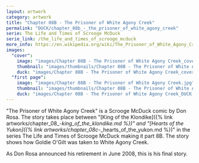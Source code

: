 ```yaml
---
layout: artwork
category: artwork
title: "Chapter 08B - The Prisoner of White Agony Creek"
permalink: "DUCK/chapter_08b_-_the_prisoner_of_white_agony_creek"
serie: The Life and Times of Scrooge McDuck
serie_link: /the_life_and_times_of_scrooge_mcduck
more_info: https://en.wikipedia.org/wiki/The_Prisoner_of_White_Agony_Creek
images:
  "cover":
    image: "images/Chapter 08B - The Prisoner of White Agony Creek_cover.jpg"
    thumbnail: "images/thumbnails/Chapter 08B - The Prisoner of White Agony Creek_cover.jpg"
    duck: "images/Chapter 08B - The Prisoner of White Agony Creek_cover_DUCK.jpg"
  "first page":
    image: "images/Chapter 08B - The Prisoner of White Agony Creek.jpg"
    thumbnail: "images/thumbnails/Chapter 08B - The Prisoner of White Agony Creek.jpg"
    duck: "images/Chapter 08B - The Prisoner of White Agony Creek_DUCK.jpg"
---
```


"The Prisoner of White Agony Creek" is a Scrooge McDuck comic by Don Rosa. The story takes place between "[King of the Klondike]({% link artworks/chapter_08_-_king_of_the_klondike.md %})" and "[Hearts of the Yukon]({% link artworks/chapter_08c_-_hearts_of_the_yukon.md %})" in the series The Life and Times of Scrooge McDuck making it part 8B. The story shows how Goldie O'Gilt was taken to White Agony Creek.

As Don Rosa announced his retirement in June 2008, this is his final story.

